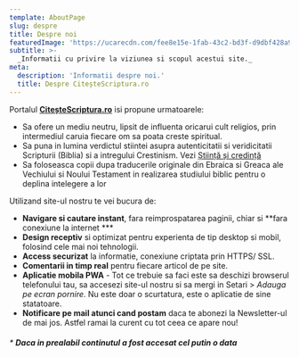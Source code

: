 ```yaml
---
template: AboutPage
slug: despre
title: Despre noi
featuredImage: 'https://ucarecdn.com/fee8e15e-1fab-43c2-bd3f-d9dbf428a9c2/'
subtitle: >-
  _Informatii cu privire la viziunea si scopul acestui site._ 
meta:
  description: 'Informatii despre noi.'
  title: Despre CiteșteScriptura.ro
---
```

 
 Portalul **[CiteșteScriptura.ro](/)** isi propune urmatoarele:
  * Sa ofere un mediu neutru, lipsit de influenta oricarui cult religios, prin intermediul caruia fiecare om sa poata creste spiritual.
  * Sa puna in lumina verdictul stiintei asupra autenticitatii si veridicitatii Scripturii (Biblia) si a intregului Crestinism. Vezi [Știință și credință](/stiinta-si-credinta)
  * Sa foloseasca copii dupa traducerile originale din Ebraica si Greaca ale Vechiului si Noului Testament in realizarea studiului biblic pentru o deplina intelegere a lor

 Utilizand site-ul nostru te vei bucura de:

* **Navigare si cautare instant**, fara reimprospatarea paginii, chiar si **fara conexiune la internet ***
* **Design receptiv** si optimizat pentru experienta de tip desktop si mobil, folosind cele mai noi tehnologii.
* **Access securizat** la informatie, conexiune criptata prin HTTPS/ SSL.
* **Comentarii in timp real** pentru fiecare articol de pe site. 
* **Aplicatie mobila PWA** - Tot ce trebuie sa faci este sa deschizi browserul telefonului tau, sa accesezi site-ul nostru si sa mergi in Setari > 
*Adauga pe ecran pornire*. Nu este doar o scurtatura, este o aplicatie de sine statatoare.
* **Notificare pe mail atunci cand postam** daca te abonezi la Newsletter-ul de mai jos. Astfel ramai la curent cu tot ceea ce apare nou!


###### * **Daca in prealabil continutul a fost accesat cel putin o data**

